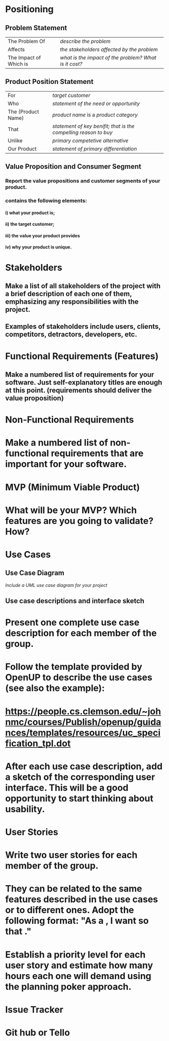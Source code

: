# Positioning
##    Problem Statement
|||
| -------------- | ---------------------- |
| The Problem Of | *describe the problem* |
| Affects | *the stakeholders affected by the problem* |
| The Impact of Which is | *what is the impact of the problem? What is it cost?* |


##    Product Position Statement
|||
| -------------- | ---------------------- |
| For | *target customer* |
| Who | *statement of the need or opportunity* |
| The (Product Name) | *product name* is a *product category* |
| That | *statement of key benifit; that is the compelling reason to buy* |
| Unlike | *primary competetive alternative* |
| Our Product | *statement of primary differentiation* |

##    Value Proposition and Consumer Segment
### Report the value propositions and customer segments of your product.
### contains the following elements: 
#### i) what your product is; 
#### ii) the target customer; 
#### iii) the value your product provides
#### iv) why your product is unique.

# Stakeholders
## Make a list of all stakeholders of the project with a brief description of each one of them, emphasizing any responsibilities with the project. 
## Examples of stakeholders include users, clients, competitors, detractors, developers, etc.
# Functional Requirements (Features)
## Make a numbered list of requirements for your software. Just self-explanatory titles are enough at this point. (requirements should deliver the value proposition)

# Non-Functional Requirements
# Make a numbered list of non-functional requirements that are important for your software.

# MVP (Minimum Viable Product)
# What will be your MVP? Which features are you going to validate? How?

# Use Cases
##    Use Case Diagram
*Include a UML use case diagram for your project*
##    Use case descriptions and interface sketch
# Present one complete use case description for each member of the group.
# Follow the template provided by OpenUP to describe the use cases (see also the example):
# https://people.cs.clemson.edu/~johnmc/courses/Publish/openup/guidances/templates/resources/uc_specification_tpl.dot 
# After each use case description, add a sketch of the corresponding user interface. This will be a good opportunity to start thinking about usability. 

# User Stories
# Write two user stories for each member of the group. 
# They can be related to the same features described in the use cases or to different ones. Adopt the following format: "As a <ROLE>, I want <SOMETHING> so that <GOAL>." 
# Establish a priority level for each user story and estimate how many hours each one will demand using the planning poker approach. 

# Issue Tracker
# Git hub or Tello
